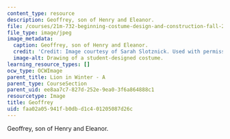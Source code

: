 ```yaml
---
content_type: resource
description: Geoffrey, son of Henry and Eleanor.
file: /courses/21m-732-beginning-costume-design-and-construction-fall-2008/faa02a05941fb0dbd1c401205087d26c_geoffrey.jpg
file_type: image/jpeg
image_metadata:
  caption: Geoffrey, son of Henry and Eleanor.
  credit: 'Credit: Image courtesy of Sarah Slotznick. Used with permission.'
  image-alt: Drawing of a student-designed costume.
learning_resource_types: []
ocw_type: OCWImage
parent_title: Lion in Winter - A
parent_type: CourseSection
parent_uid: ee8aa7c7-827d-252e-9ea0-3f6a864888c1
resourcetype: Image
title: Geoffrey
uid: faa02a05-941f-b0db-d1c4-01205087d26c
---
```

Geoffrey, son of Henry and Eleanor.


